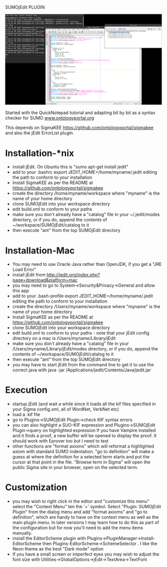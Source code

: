 SUMOjEdit PLUGIN

![screenshot](https://github.com/ontologyportal/SUMOjEdit/raw/master/screenshot.jpeg)

Started with the QuickNotepad tutorial and adapting bit by bit as a syntax checker for SUMO
www.ontologyportal.org

This depends on SigmaKEE https://github.com/ontologyportal/sigmakee and also the jEdit ErrorList plugin.

Installation-*nix
=============================
- install jEdit.  On Ubuntu this is "sumo apt-get install jedit"
- add to your .bashrc 
  export JEDIT_HOME=/home/myname/.jedit editing the path to conform to your installation
- Install SigmaKEE as per the README at https://github.com/ontologyportal/sigmakee
- create the directory /home/myname/workspace where "myname" is the name of your home directory
- clone SUMOjEdit into your workspace directory
- edit build.xml to conform to your paths
- make sure you don't already have a "catalog" file in your ~/.jedit/modes directory, 
or if you do, append the contents of ~/workspace/SUMOjEdit/catalog to it
- then execute "ant" from the top SUMOjEdit directory

Installation-Mac
=============================
- You may need to use Oracle Java rather than OpenJDK, if you get a "JRE Load Error"
- install jEdit from http://jedit.org/index.php?page=download&platform=mac
- you may need to go to System->Security&Privacy->General and allow this app
- add to your .bash-profile 
  export JEDIT_HOME=/home/myname/.jedit editing the path to conform to your installation
- create the directory /Users/myname/workspace where "myname" is the name of your home directory
- Install SigmaKEE as per the README at https://github.com/ontologyportal/sigmakee
- clone SUMOjEdit into your workspace directory
- edit build.xml to conform to your paths - note that your jEdit config directory on a 
  mac is /Users/myname/Library/jEdit
- make sure you don't already have a "catalog" file in your 
/Users/myname/Library/jEdit/modes directory, 
  or if you do, append the contents of ~/workspace/SUMOjEdit/catalog to it
- then execute "ant" from the top SUMOjEdit directory
- you may have to start jEdit from the command line to get it to use the correct java with
  java -jar /Applications/jedit/Contents/Java/jedit.jar

Execution
=============================
- startup jEdit (and wait a while since it loads all the kif files specified in your Sigma config.xml,
  all of WordNet, VerbNet etc)
- load a .kif file
- go to Plugins->SUMOjEdit Plugin->check KIF syntax errors
- you can also highlight a SUO-KIF expression and Plugins->SUMOjEdit Plugin->query on highlighted expression
  If you have Vampire installed and it finds a proof, a new buffer will be opened to display the proof.  It 
  should work with Eprover too but I need to test
- other functions are "format axioms" which will reformat a highlighted axiom with standard SUMO indentation.
  "go to definition" will make a guess at where the definition for a selected term starts and put the cursor at that
  point in the file. "Browse term in Sigma" will open the public Sigma site in your browser, open on the
  selected term.

Customization
=============================
- you may wish to right click in the editor and "customize this menu" select the "Context Menu"
ten the '+' symbol.  Select "Plugin: SUMOjEdit Plugin" from the dialog menu and add 
"format axioms" and "go to definition", which are handy to have on the context menu as well
as the main plugin menu.  In later versions I may learn how to do this as part of the configuration
but for now you'll need to add the menu items manually.
- install the EditorScheme plugin with Plugins->PluginManager->Install-EditorScheme then 
Plugins-EditorScheme->SchemeSelector .  I like the Neon theme as the best "Dark mode" option
- If you have a small screen or imperfect eyes you may wish to adjust the font size with 
Utilities->GlobalOptions->jEdit->TextArea->TextFont
